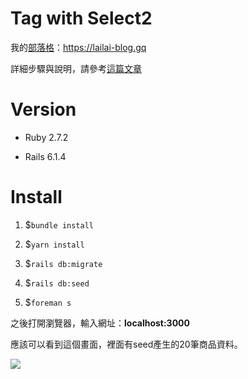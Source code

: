 # Tag with Select2

我的[部落格](https://lailai-blog.gq)：https://lailai-blog.gq

詳細步驟與說明，請參考[這篇文章](https://lailai-blog.gq/2021/07/16/Tag-With-Select2)

# Version

- Ruby 2.7.2

- Rails 6.1.4

# Install

1. $`bundle install`

2. $`yarn install`

3. $`rails db:migrate`

4. $`rails db:seed`

5. $`foreman s`

之後打開瀏覽器，輸入網址：**localhost:3000**

應該可以看到這個畫面，裡面有seed產生的20筆商品資料。

![](https://lailai-blog.gq/2021/07/16/Tag-With-Select2/02-product-list.jpg)


